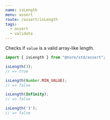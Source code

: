 ```yaml
---
name: isLength 
menu: assert
route: /assert/isLength
tags:
  - assert
  - validate
---
```


Checks if `value` is a valid array-like length.

```js
import { isLength } from "@nore/std/assert";

isLength(3);
// => true

isLength(Number.MIN_VALUE);
// => false

isLength(Infinity);
// => false

isLength('3');
// => false
 ```
